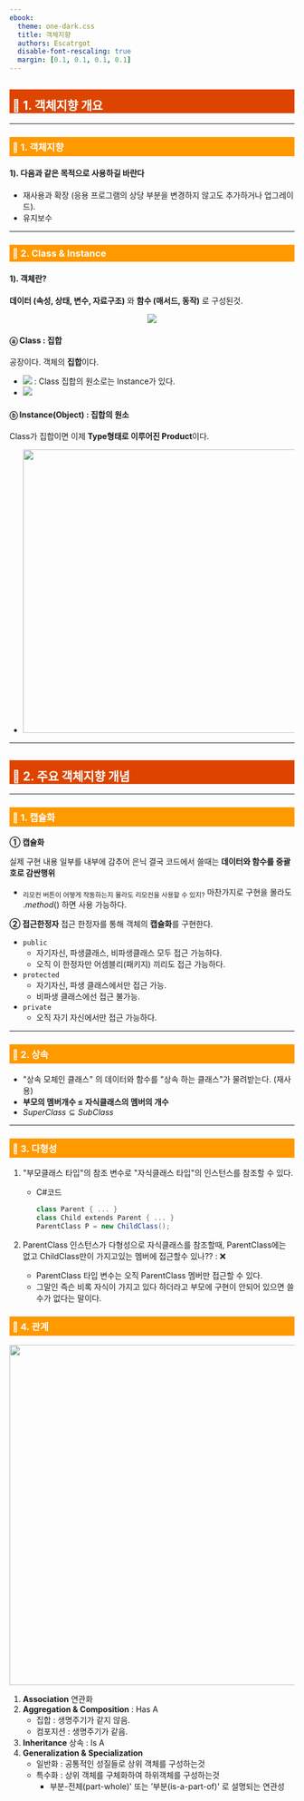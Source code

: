 ```yaml
---
ebook:
  theme: one-dark.css
  title: 객체지향
  authors: Escatrgot
  disable-font-rescaling: true
  margin: [0.1, 0.1, 0.1, 0.1]
---
```

<style>
    h3.quest { font-weight: bold; border: 3px solid; color: #A0F !important;}
    .quest { font-weight: bold; color: #A5F !important;}
    h2 { border-top: 12px solid #D40; border-left: 5px solid #D40; border-right: 5px solid #D40; background-color: #D40; color: #FFF !important; font-weight: bold;}
    h3 { border-top: 12px solid #F90; border: 5px solid #F90; background-color: #F90; color: #FFF !important;}
</style>
## 📕 1. 객체지향 개요

---

### 📄 1. 객체지향

#### 1). 다음과 같은 목적으로 사용하길 바란다

* 재사용과 확장 (응용 프로그램의 상당 부분을 변경하지 않고도 추가하거나 업그레이드).
* 유지보수

---


### 📄 2. Class & Instance
#### 1). 객체란?
**데이터 (속성, 상태, 변수, 자료구조)** 와 **함수 (매서드, 동작)** 로 구성된것.


<p align="center">
    <img src="https://imgur.com/QaJp4lH.jpg">
    <!-- <img src="./image/2022-12-22-16-44-20.png"> -->
</p>

#### ⓐ Class : 집합
공장이다.
객체의 **집합**이다.
* <!-- * $SomeClass ∋ SometInstance$--> <img src="https://imgur.com/vvdlkJJ.png"> : Class 집합의 원소로는 Instance가 있다. 
* <!-- * $Car = \{ Audi, Nissan, Volvo ... \}$ --> <img src="https://imgur.com/T7uZheA.png">

#### ⓑ Instance(Object) : 집합의 원소

Class가 집합이면 이제 **Type형태로 이루어진 Product**이다. 

* <img src="https://imgur.com/ipNpTU3.jpg" width=500px>
<!-- <img src="./image/2021-12-26-02-11-49.png" width=500px> -->

---

## 📕 2. 주요 객체지향 개념

---

### 📄 1. 캡슐화 

**① 캡슐화**

실제 구현 내용 일부를 내부에 감추어 은닉
결국 코드에서 쓸때는 **데이터와 함수를 중괄호로 감싼행위**
* <sub>리모컨 버튼이 어떻게 작동하는지 몰라도 리모컨을 사용할 수 있지?</sub>
마찬가지로 구현을 몰라도 ._method_() 하면 사용 가능하다.

**② 접근한정자**
접근 한정자를 통해 객체의 **캡슐화**를 구현한다.
* ```public```
  * 자기자신, 파생클래스, 비파생클래스 모두 접근 가능하다.
  * 오직 이 한정자만 어셈블리(패키지) 끼리도 접근 가능하다.
* ```protected```
  * 자기자신, 파생 클래스에서만 접근 가능.
  * 비파생 클래스에선 접근 불가능.
* ```private```
  * 오직 자기 자신에서만 접근 가능하다.

---

### 📄 2. 상속

* "상속 모체인 클래스" 의 데이터와 함수를 "상속 하는 클래스"가 물려받는다. (재사용)
* **부모의 멤버개수 ≤ 자식클래스의 멤버의 개수**
* $SuperClass ⊆ SubClass$

---

### 📄 3. 다형성

1. "부모클래스 타입"의 참조 변수로 "자식클래스 타입"의 인스턴스를 참조할 수 있다.
    * C#코드

        ```cs
        class Parent { ... }
        class Child extends Parent { ... }
        ParentClass P = new ChildClass();
        ```

2. ParentClass 인스턴스가 다형성으로 자식클래스를 참조할때, 
   ParentClass에는 없고 ChildClass만이 가지고있는 멤버에 접근할수 있나?? : ❌
   * ParentClass 타입 변수는 오직 ParentClass 멤버만 접근할 수 있다.
   * 그말인 즉슨 비록 자식이 가지고 있다 하더라고 부모에 구현이 안되어 있으면
   쓸수가 없다는 말이다.


### 📄 4. 관계

<p align="center">
    <img src="https://imgur.com/YtICmMe.jpg" width=600px>
    <!-- <img src="./image/2022-12-22-17-47-19.png" width=600px> -->
</p>

1. **Association** 연관화
2. **Aggregation & Composition** : Has A
   * 집합 : 생명주기가 같지 않음.
   * 컴포지션 : 생명주기가 같음.
3. **Inheritance** 상속 : Is A
4. **Generalization & Specialization** 
   * 일반화 : 공통적인 성질들로 상위 객체를 구성하는것 
   * 특수화 : 상위 객체를 구체화하여 하위객체를 구성하는것
     * 부분-전체(part-whole)' 또는 ’부분(is-a-part-of)' 로 설명되는 연관성